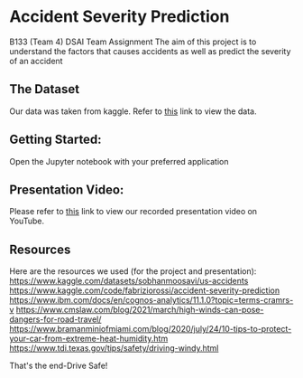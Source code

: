 # Accident Severity Prediction
B133 (Team 4) DSAI Team Assignment
The aim of this project is to understand the factors that causes accidents as well as predict the severity of an accident 

## The Dataset
Our data was taken from kaggle. Refer to [this](https://www.kaggle.com/datasets/sobhanmoosavi/us-accidents) link to view the data.

## Getting Started: 
Open the Jupyter notebook with your preferred application 

## Presentation Video: 
Please refer to [this](https://youtu.be/ELYn4RuLMiU) link to view our recorded presentation video on YouTube. 

## Resources 
Here are the resources we used (for the project and presentation):
https://www.kaggle.com/datasets/sobhanmoosavi/us-accidents
https://www.kaggle.com/code/fabriziorossi/accident-severity-prediction
https://www.ibm.com/docs/en/cognos-analytics/11.1.0?topic=terms-cramrs-v 
https://www.cmslaw.com/blog/2021/march/high-winds-can-pose-dangers-for-road-travel/
https://www.bramanminiofmiami.com/blog/2020/july/24/10-tips-to-protect-your-car-from-extreme-heat-humidity.htm
https://www.tdi.texas.gov/tips/safety/driving-windy.html

That's the end-Drive Safe!

